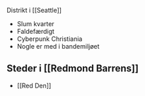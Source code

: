 Distrikt i [[Seattle]]

- Slum kvarter
- Faldefærdigt
- Cyberpunk Christiania
- Nogle er med i bandemiljøet

## Steder i [[Redmond Barrens]]

- [[Red Den]]
